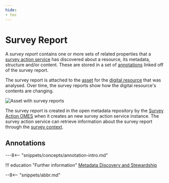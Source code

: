 ```yaml
---
hide:
- toc
---
```


<!-- SPDX-License-Identifier: CC-BY-4.0 -->
<!-- Copyright Contributors to the ODPi Egeria project. -->

# Survey Report

A *survey report* contains one or more sets of related properties that a [survey action service](/concepts/survey-action-service) has discovered about a resource, its metadata, structure and/or content. These are stored in a set of [annotations](#annotations) linked off of the survey report.

The survey report is attached to the [asset](/concepts/asset) for the [digital resource](/concepts/digital-resource) that was analysed.  Over time, the survey reports show how the digital resource's contents are changing.

![Asset with survey reports](/frameworks/saf/asset-to-survey-reports.svg)

The survey report is created in the open metadata repository by the [Survey Action OMES](/services/omes/survey-action/overview) when it creates an new survey action service instance. The survey action service can retrieve information about the survey report through the [survey context](/guides/developer/survey-action-services/overview).

##  Annotations

---8<-- "snippets/concepts/annotation-intro.md"


!!! education "Further information"
    [Metadata Discovery and Stewardship](/features/discovery-and-stewardship/overview)

--8<-- "snippets/abbr.md"
